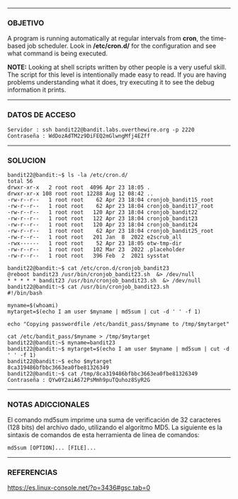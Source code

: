 ----
### OBJETIVO 
A program is running automatically at regular intervals from **cron**, the time-based job scheduler. Look in **/etc/cron.d/** for the configuration and see what command is being executed.

**NOTE:** Looking at shell scripts written by other people is a very useful skill. The script for this level is intentionally made easy to read. If you are having problems understanding what it does, try executing it to see the debug information it prints.

---
### DATOS DE ACCESO
	Servidor : ssh bandit22@bandit.labs.overthewire.org -p 2220
	Contraseña : WdDozAdTM2z9DiFEQ2mGlwngMfj4EZff

---
### SOLUCION
	bandit22@bandit:~$ ls -la /etc/cron.d/
	total 56
	drwxr-xr-x   2 root root  4096 Apr 23 18:05 .
	drwxr-xr-x 108 root root 12288 Aug 12 08:42 ..
	-rw-r--r--   1 root root    62 Apr 23 18:04 cronjob_bandit15_root
	-rw-r--r--   1 root root    62 Apr 23 18:04 cronjob_bandit17_root
	-rw-r--r--   1 root root   120 Apr 23 18:04 cronjob_bandit22
	-rw-r--r--   1 root root   122 Apr 23 18:04 cronjob_bandit23
	-rw-r--r--   1 root root   120 Apr 23 18:04 cronjob_bandit24
	-rw-r--r--   1 root root    62 Apr 23 18:04 cronjob_bandit25_root
	-rw-r--r--   1 root root   201 Jan  8  2022 e2scrub_all
	-rwx------   1 root root    52 Apr 23 18:05 otw-tmp-dir
	-rw-r--r--   1 root root   102 Mar 23  2022 .placeholder
	-rw-r--r--   1 root root   396 Feb  2  2021 sysstat

	bandit22@bandit:~$ cat /etc/cron.d/cronjob_bandit23
	@reboot bandit23 /usr/bin/cronjob_bandit23.sh  &> /dev/null
	* * * * * bandit23 /usr/bin/cronjob_bandit23.sh  &> /dev/null
	bandit22@bandit:~$ cat /usr/bin/cronjob_bandit23.sh
	#!/bin/bash
	
	myname=$(whoami)
	mytarget=$(echo I am user $myname | md5sum | cut -d ' ' -f 1)
	
	echo "Copying passwordfile /etc/bandit_pass/$myname to /tmp/$mytarget"
	
	cat /etc/bandit_pass/$myname > /tmp/$mytarget
	bandit22@bandit:~$ myname=bandit23
	bandit22@bandit:~$ mytarget=$(echo I am user $myname | md5sum | cut -d ' ' -f 1)
	bandit22@bandit:~$ echo $mytarget
	8ca319486bfbbc3663ea0fbe81326349
	bandit22@bandit:~$ cat /tmp/8ca319486bfbbc3663ea0fbe81326349
	Contraseña : QYw0Y2aiA672PsMmh9puTQuhoz8SyR2G

---
### NOTAS ADICCIONALES

El comando md5sum imprime una suma de verificación de 32 caracteres (128 bits) del archivo dado, utilizando el algoritmo MD5. La siguiente es la sintaxis de comandos de esta herramienta de línea de comandos:

	md5sum [OPTION]... [FILE]...

---
### REFERENCIAS
https://es.linux-console.net/?p=3436#gsc.tab=0

